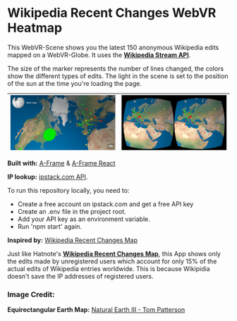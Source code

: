 # Wikipedia Recent Changes WebVR Heatmap

This WebVR-Scene shows you the latest 150 anonymous Wikipedia edits mapped on a WebVR-Globe.
It uses the <a href="https://www.mediawiki.org/wiki/API:Recent_changes_stream" title="Visit API description" target="blank">__Wikipedia Stream API__</a>.

The size of the marker represents the number of lines changed, the colors show the different types of edits. The light in the scene is set to the position of the sun at the time you're loading the page.

|<img src="app/assets/images/screen-desktop.jpg" alt="screenshot" />|<img src="app/assets/images/screen-vr.jpg" alt="screenshot" />|
| --- | --- |

__Built with:__ <a href="https://aframe.io/" title="Visit page" target="_blank">A-Frame</a> & <a href="https://www.npmjs.com/package/aframe-react" title="Visit page" target="_blank">A-Frame React</a>

__IP lookup:__ <a href="https://ipstack.com/" title="Visit page" target="_blank">ipstack.com API</a>.

To run this repository locally, you need to:
- Create a free account on ipstack.com and get a free API key
- Create an .env file in the project root.
- Add your API key as an environment variable.
- Run 'npm start' again.


__Inspired by:__ <a href="http://rcmap.hatnote.com/#en" target="_blank" title="Wikipedia Recent Changes Map">Wikipedia Recent Changes Map</a>

Just like Hatnote's <a href="http://rcmap.hatnote.com/#en" target="_blank" title="Wikipedia Recent Changes Map">__Wikipedia Recent Changes Map__</a>, this App shows only the edits made by unregistered users which account for only 15% of the actual edits of Wikipedia entries worldwide. This is because Wikipidia doesn't save the IP addresses of registered users.


### Image Credit:
__Equirectangular Earth Map:__ <a href="http://www.shadedrelief.com/natural3/pages/textures.html" title="Visit page" target="blank">Natural Earth III - Tom Patterson</a>
